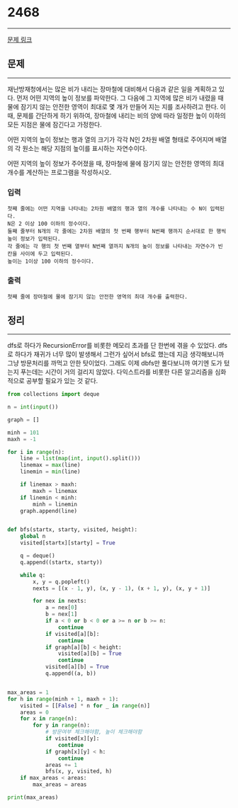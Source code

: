 # 2468
___
[문제 링크](https://acmicpc.net/problem/2468)

## 문제
___
재난방재청에서는 많은 비가 내리는 장마철에 대비해서 다음과 같은 일을 계획하고 있다. 먼저 어떤 지역의 높이 정보를 파악한다. 그 다음에 그 지역에 많은 비가 내렸을 때 물에 잠기지 않는 안전한 영역이 최대로 몇 개가 만들어 지는 지를 조사하려고 한다. 이때, 문제를 간단하게 하기 위하여, 장마철에 내리는 비의 양에 따라 일정한 높이 이하의 모든 지점은 물에 잠긴다고 가정한다.

어떤 지역의 높이 정보는 행과 열의 크기가 각각 N인 2차원 배열 형태로 주어지며 배열의 각 원소는 해당 지점의 높이를 표시하는 자연수이다.

어떤 지역의 높이 정보가 주어졌을 때, 장마철에 물에 잠기지 않는 안전한 영역의 최대 개수를 계산하는 프로그램을 작성하시오. 

### 입력
    첫째 줄에는 어떤 지역을 나타내는 2차원 배열의 행과 열의 개수를 나타내는 수 N이 입력된다. 
    N은 2 이상 100 이하의 정수이다. 
    둘째 줄부터 N개의 각 줄에는 2차원 배열의 첫 번째 행부터 N번째 행까지 순서대로 한 행씩 높이 정보가 입력된다.
    각 줄에는 각 행의 첫 번째 열부터 N번째 열까지 N개의 높이 정보를 나타내는 자연수가 빈 칸을 사이에 두고 입력된다.
    높이는 1이상 100 이하의 정수이다.
### 출력
    첫째 줄에 장마철에 물에 잠기지 않는 안전한 영역의 최대 개수를 출력한다.

## 정리
___ 
dfs로 하다가 RecursionError를 비롯한 메모리 초과를 단 한번에 겪을 수 있었다. dfs로 하다가 재귀가 너무 많이 발생해서 그런가 싶어서 bfs로 했는데 지금 생각해보니까 그냥 방문처리를 까먹고 안한 탓이었다. 그래도 이제 dbfs만 풀다보니까 여기엔 도가 텄는지 푸는데는 시간이 거의 걸리지 않았다. 다익스트라를 비롯한 다른 알고리즘을 심화적으로 공부할 필요가 있는 것 같다.
```python
from collections import deque

n = int(input())

graph = []

minh = 101
maxh = -1

for i in range(n):
    line = list(map(int, input().split()))
    linemax = max(line)
    linemin = min(line)

    if linemax > maxh:
        maxh = linemax
    if linemin < minh:
        minh = linemin
    graph.append(line)


def bfs(startx, starty, visited, height):
    global n
    visited[startx][starty] = True

    q = deque()
    q.append((startx, starty))

    while q:
        x, y = q.popleft()
        nexts = [(x - 1, y), (x, y - 1), (x + 1, y), (x, y + 1)]

        for nex in nexts:
            a = nex[0]
            b = nex[1]
            if a < 0 or b < 0 or a >= n or b >= n:
                continue
            if visited[a][b]:
                continue
            if graph[a][b] < height:
                visited[a][b] = True
                continue
            visited[a][b] = True
            q.append((a, b))


max_areas = 1
for h in range(minh + 1, maxh + 1):
    visited = [[False] * n for _ in range(n)]
    areas = 0
    for x in range(n):
        for y in range(n):
            # 방문여부 체크해야함, 높이 체크해야함
            if visited[x][y]:
                continue
            if graph[x][y] < h:
                continue
            areas += 1
            bfs(x, y, visited, h)
    if max_areas < areas:
        max_areas = areas

print(max_areas)

```